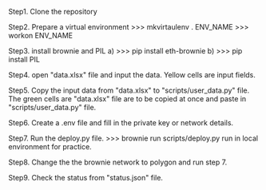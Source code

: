 Step1.
    Clone the repository

Step2.
    Prepare a virtual environment
    >>> mkvirtaulenv . ENV_NAME
    >>> workon ENV_NAME

Step3. 
    install brownie and PIL
    a) >>> pip install eth-brownie
    b) >>> pip install PIL

Step4.
    open "data.xlsx" file and input the data.
    Yellow cells are input fields.

Step5.
    Copy the input data from "data.xlsx" to "scripts/user_data.py" file.
    The green cells are "data.xlsx" file are to be copied at once and paste in "scripts/user_data.py" file.

Step6.
    Create a .env file and fill in the private key or network details.

Step7.
    Run the deploy.py file.
    >>> brownie run scripts/deploy.py
    run in local environment for practice.

Step8.
    Change the the brownie network to polygon and run step 7.

Step9.
    Check the status from "status.json" file.



